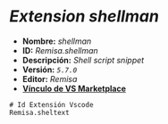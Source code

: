 <!-- Autor: Daniel Benjamin Perez Morales -->
<!-- GitHub: https://github.com/D4nitrix13 -->
<!-- GitLab: https://gitlab.com/D4nitrix13 -->
<!-- Correo electrónico: danielperezdev@proton.me -->

# ***Extension shellman***

- **Nombre:** *shellman*
- **ID:** *Remisa.shellman*
- **Descripción:** *Shell script snippet*
- **Versión:** *`5.7.0`*
- **Editor:** *Remisa*
- **[Vínculo de VS Marketplace](https://marketplace.visualstudio.com/items?itemName=Remisa.shellman "https://marketplace.visualstudio.com/items?itemName=Remisa.shellman")**

```plaintext
# Id Extensión Vscode
Remisa.sheltext
```
